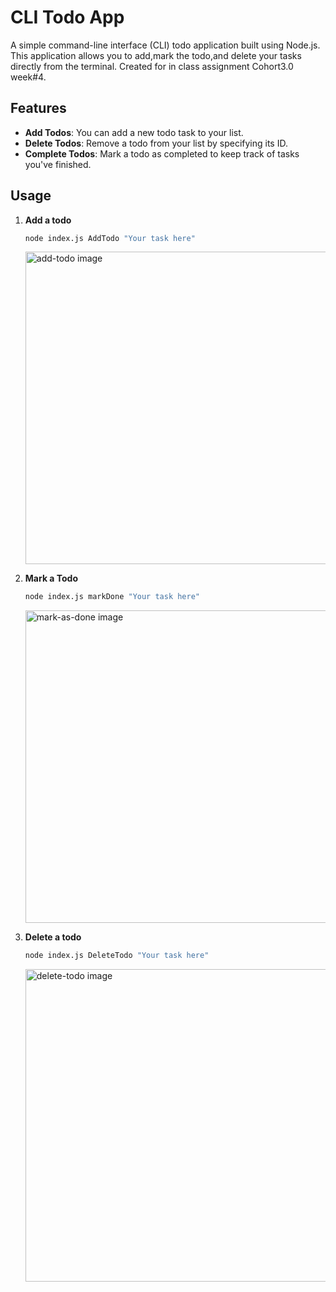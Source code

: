 # CLI Todo App

A simple command-line interface (CLI) todo application built using Node.js. This application allows you to add,mark the todo,and delete your tasks directly from the terminal. Created for in class assignment Cohort3.0 week#4.

## Features

- **Add Todos**: You can add a new todo task to your list.
- **Delete Todos**: Remove a todo from your list by specifying its ID.
- **Complete Todos**: Mark a todo as completed to keep track of tasks you've finished.

## Usage

1. **Add a todo**

   ```bash
   node index.js AddTodo "Your task here"
   ```
   <img width="500" alt="add-todo image" src="https://github.com/user-attachments/assets/46b8f5e3-053e-49ba-bc4a-108a54b3339d">

2. **Mark a Todo**

   ```bash
   node index.js markDone "Your task here"

   ```
   <img width="500" alt="mark-as-done image" src="https://github.com/user-attachments/assets/3ca683b2-d9ca-439e-a4d5-a96f44315daf">


3. **Delete a todo**
   ```bash
   node index.js DeleteTodo "Your task here"
   ```
   <img width="500" alt="delete-todo image" src="https://github.com/user-attachments/assets/603554d5-fbbf-4a06-a6ef-113144373636">

